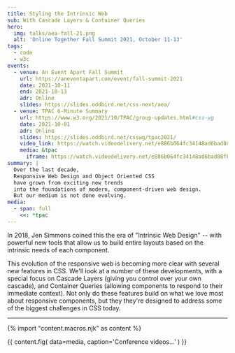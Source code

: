 ```yaml
---
title: Styling the Intrinsic Web
sub: With Cascade Layers & Container Queries
hero:
  img: talks/aea-fall-21.png
  alt: 'Online Together Fall Summit 2021, October 11-13'
tags:
  - code
  - w3c
events:
  - venue: An Event Apart Fall Summit
    url: https://aneventapart.com/event/fall-summit-2021
    date: 2021-10-11
    end: 2021-10-13
    adr: Online
    slides: https://slides.oddbird.net/css-next/aea/
  - venue: TPAC 6-Minute Summary
    url: https://www.w3.org/2021/10/TPAC/group-updates.html#css-wg
    date: 2021-10-01
    adr: Online
    slides: https://slides.oddbird.net/csswg/tpac2021/
    video_link: https://watch.videodelivery.net/e886b064fc34148ad6bad80fbf1c34b1
    media: &tpac
      iframe: https://watch.videodelivery.net/e886b064fc34148ad6bad80fbf1c34b1
summary: |
  Over the last decade,
  Responsive Web Design and Object Oriented CSS
  have grown from exciting new trends
  into the foundations of modern, component-driven web design.
  But our medium is not done evolving.
media:
  - span: full
    <<: *tpac
---
```


In 2018,
Jen Simmons coined this the era of "Intrinsic Web Design" --
with powerful new tools
that allow us to build entire layouts
based on the intrinsic needs of each component.

This evolution of the responsive web
is becoming more clear with several new features in CSS.
We'll look at a number of these developments,
with a special focus on Cascade Layers
(giving you control over your own cascade),
and Container Queries
(allowing components to respond to their immediate context).
Not only do these features build on
what we love most about responsive components,
but they they're designed to address
some of the biggest challenges in CSS today.

------

{% import "content.macros.njk" as content %}

{{ content.fig(
  data=media,
  caption='Conference videos...'
) }}

